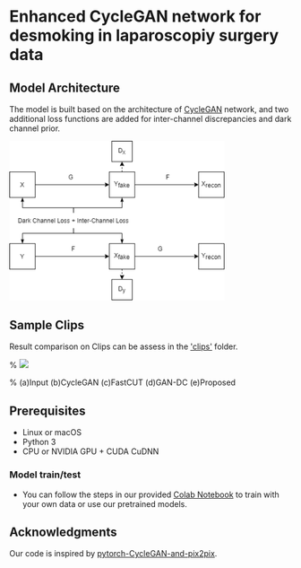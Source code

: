 
# Enhanced CycleGAN network for desmoking in laparoscopiy surgery data

## Model Architecture

The model is built based on the architecture of <a href="https://github.com/junyanz/pytorch-CycleGAN-and-pix2pix">CycleGAN</a> network, and two additional loss functions are added for inter-channel discrepancies and dark channel prior.

<img src='imgs/flowchart.png' width=384>

## Sample Clips

Result comparison on Clips can be assess in the <a href="https://github.com/yiroup20/DeSmoke-LAP/clips">'clips'</a> folder.

% <img src='clips/Comparisons/gif/output_2.gif' width=384>

% (a)Input (b)CycleGAN (c)FastCUT (d)GAN-DC (e)Proposed

## Prerequisites
- Linux or macOS
- Python 3
- CPU or NVIDIA GPU + CUDA CuDNN

### Model train/test
- You can follow the steps in our provided <a href="https://github.com/yiroup20/DeSmoke-LAP/blob/main/DeSmoke-LAP.ipynb">Colab Notebook</a> to train with your own data or use our pretrained models.

<!-- ## Related Projects
- [contrastive-unpaired-translation](https://github.com/taesungp/contrastive-unpaired-translation) (CUT)
- [pytorch-CycleGAN-and-pix2pix](https://github.com/junyanz/pytorch-CycleGAN-and-pix2pix) -->

## Acknowledgments
Our code is inspired by [pytorch-CycleGAN-and-pix2pix](https://github.com/junyanz/pytorch-CycleGAN-and-pix2pix).
